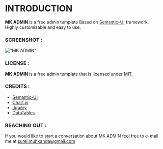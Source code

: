 INTRODUCTION
============

**MK ADMIN** is a free admin template Based on [Semantic-UI](https://semantic-ui.com/) framework, Highly customizable and easy to use.

### SCREENSHOT :

!["MK ADMIN"](https://i.ibb.co/k3dmZvH/Screenshot-9.png "MK ADMIN")

### LICENSE :

**MK ADMIN** is a free admin template that is licensed under [MIT](http://opensource.org/licenses/MIT).

### CREDITS :

- [Semantic-UI](https://semantic-ui.com/)
- [Chart.js](https://www.chartjs.org/)
- [Jquery](https://jquery.com/)
- [DataTables](https://datatables.net/)

### REACHING OUT :

If you would like to start a conversation about MK ADMIN feel free to e-mail me at [surel.muhkanda@gmail.com](mailto:surel.muhkanda@gmail.com)
